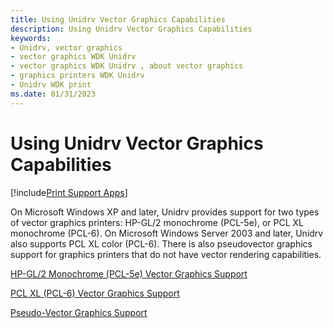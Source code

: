 ```yaml
---
title: Using Unidrv Vector Graphics Capabilities
description: Using Unidrv Vector Graphics Capabilities
keywords:
- Unidrv, vector graphics
- vector graphics WDK Unidrv
- vector graphics WDK Unidrv , about vector graphics
- graphics printers WDK Unidrv
- Unidrv WDK print
ms.date: 01/31/2023
---
```


# Using Unidrv Vector Graphics Capabilities

[!include[Print Support Apps](../includes/print-support-apps.md)]

On Microsoft Windows XP and later, Unidrv provides support for two types of vector graphics printers: HP-GL/2 monochrome (PCL-5e), or PCL XL monochrome (PCL-6). On Microsoft Windows Server 2003 and later, Unidrv also supports PCL XL color (PCL-6). There is also pseudovector graphics support for graphics printers that do not have vector rendering capabilities.

[HP-GL/2 Monochrome (PCL-5e) Vector Graphics Support](hp-gl-2-monochrome--pcl-5e--vector-graphics-support.md)

[PCL XL (PCL-6) Vector Graphics Support](pcl-xl--pcl-6--vector-graphics-support.md)

[Pseudo-Vector Graphics Support](pseudo-vector-graphics-support.md)
